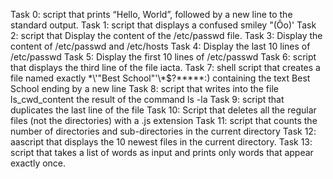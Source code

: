Task 0: script that prints “Hello, World”, followed by a new line to the standard output.
Task 1: script that displays a confused smiley "(Ôo)' 
Task 2: script that Display the content of the /etc/passwd file.
Task 3: Display the content of /etc/passwd and /etc/hosts
Task 4: Display the last 10 lines of /etc/passwd
Task 5: Display the first 10 lines of /etc/passwd
Task 6: script that displays the third line of the file iacta.
Task 7: shell script that creates a file named exactly \*\\'"Best School"\'\\*$\?\*\*\*\*\*:) containing the text Best School ending by a new line
Task 8: script that writes into the file ls_cwd_content the result of the command ls -la
Task 9: script that duplicates the last line of the file
Task 10: Script that deletes all the regular files (not the directories) with a .js extension
Task 11: script that counts the number of directories and sub-directories in the current directory
Task 12: aascript that displays the 10 newest files in the current directory.
Task 13: script that takes a list of words as input and prints only words that appear exactly once.
